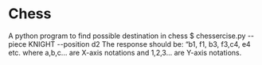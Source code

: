 # Chess
A python program to find possible destination in chess
$ chessercise.py --piece KNIGHT --position d2
The response should be: “b1, f1, b3, f3,c4, e4 etc. where a,b,c... are X-axis notations and 1,2,3... are Y-axis notations.
